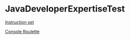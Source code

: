 # JavaDeveloperExpertiseTest

[Instruction set](Full%20Stack%20Expertise%20Test.docx)

[Console Roulette](Java%20Developer%20Roulette%20Tech%20Test%20Part%202%5B2%5D.pdf)

